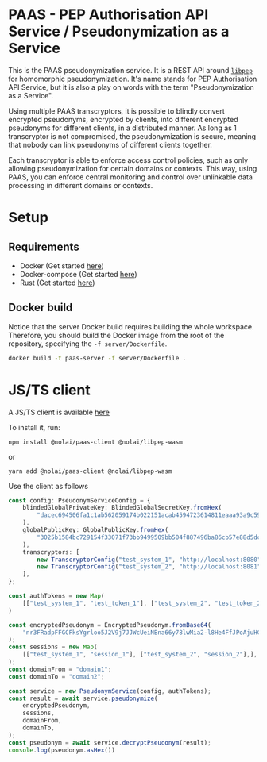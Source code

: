 # PAAS - PEP Authorisation API Service / Pseudonymization as a Service

This is the PAAS pseudonymization service. It is a REST API around [`libpep`](https://github.com/JobDoesburg/libpep) for homomorphic pseudonymization.
It's name stands for PEP Authorisation API Service, but it is also a play on words with the term "Pseudonymization as a Service".

Using multiple PAAS transcryptors, it is possible to blindly convert encrypted pseudonyms, encrypted by clients, into different encrypted pseudonyms for different clients, in a distributed manner.
As long as 1 transcryptor is not compromised, the pseudonymization is secure, meaning that nobody can link pseudonyms of different clients together.

Each transcryptor is able to enforce access control policies, such as only allowing pseudonymization for certain domains or contexts.
This way, using PAAS, you can enforce central monitoring and control over unlinkable data processing in different domains or contexts.

# Setup
## Requirements
- Docker (Get started [here](https://docs.docker.com/get-docker/))
- Docker-compose (Get started [here](https://docs.docker.com/compose/install/))
- Rust (Get started [here](https://www.rust-lang.org/tools/install))

## Docker build
Notice that the server Docker build requires building the whole workspace.
Therefore, you should build the Docker image from the root of the repository, specifying the `-f server/Dockerfile`.
    
```bash
docker build -t paas-server -f server/Dockerfile .
```

# JS/TS client
A JS/TS client is available [here](https://www.npmjs.com/package/@nolai/paas-client)

To install it, run:

```npm install @nolai/paas-client @nolai/libpep-wasm``` 

or 

```yarn add @nolai/paas-client @nolai/libpep-wasm```

Use the client as follows

```typescript
const config: PseudonymServiceConfig = {
    blindedGlobalPrivateKey: BlindedGlobalSecretKey.fromHex(
        "dacec694506fa1c1ab562059174b022151acab4594723614811eaaa93a9c5908",
    ),
    globalPublicKey: GlobalPublicKey.fromHex(
        "3025b1584bc729154f33071f73bb9499509bb504f887496ba86cb57e88d5dc62",
    ),
    transcryptors: [
        new TranscryptorConfig("test_system_1", "http://localhost:8080"),
        new TranscryptorConfig("test_system_2", "http://localhost:8081"),
    ],
};

const authTokens = new Map(
    [["test_system_1", "test_token_1"], ["test_system_2", "test_token_2"],],
)

const encryptedPseudonym = EncryptedPseudonym.fromBase64(
    "nr3FRadpFFGCFksYgrloo5J2V9j7JJWcUeiNBna66y78lwMia2-l8He4FfJPoAjuHCpH-8B0EThBr8DS3glHJw==",
);
const sessions = new Map(
    [["test_system_1", "session_1"], ["test_system_2", "session_2"],],
);
const domainFrom = "domain1";
const domainTo = "domain2";

const service = new PseudonymService(config, authTokens);
const result = await service.pseudonymize(
    encryptedPseudonym,
    sessions,
    domainFrom,
    domainTo,
);
const pseudonym = await service.decryptPseudonym(result);
console.log(pseudonym.asHex()) 
```